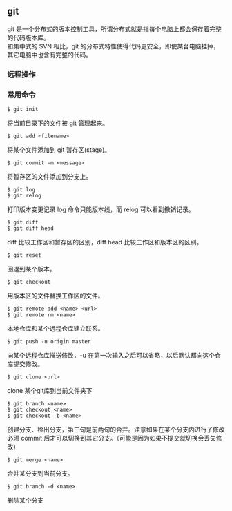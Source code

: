 ## git ##
git 是一个分布式的版本控制工具，所谓分布式就是指每个电脑上都会保存着完整的代码版本库。  
和集中式的 SVN 相比，git 的分布式特性使得代码更安全，即使某台电脑挂掉，其它电脑中也含有完整的代码。
### 远程操作 ###
### 常用命令 ###
    $ git init
将当前目录下的文件被 git 管理起来。

    $ git add <filename>
将某个文件添加到 git 暂存区(stage)。 

    $ git commit -m <message>
将暂存区的文件添加到分支上。

    $ git log
    $ git relog
打印版本变更记录 log 命令只能版本线，而 relog 可以看到撤销记录。

    $ git diff
    $ git diff head  
diff 比较工作区和暂存区的区别，diff head 比较工作区和版本区的区别。

    $ git reset
回退到某个版本。

    $ git checkout
用版本区的文件替换工作区的文件。

    $ git remote add <name> <url>
    $ git remote rm <name>
本地仓库和某个远程仓库建立联系。

    $ git push -u origin master
向某个远程仓库推送修改，-u 在第一次输入之后可以省略，以后默认都向这个仓库提交修改。

    $ git clone <url>
clone 某个git库到当前文件夹下

    $ git branch <name>
    $ git checkout <name>
	$ git checkout -b <name>
创建分支、检出分支，第三句是前两句的合并。注意如果在某个分支内进行了修改必须 commit 后才可以切换到其它分支。（可能是因为如果不提交就切换会丢失修改）

    $ git merge <name>
合并某分支到当前分支。

    $ git branch -d <name>
删除某个分支

 